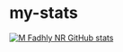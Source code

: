 # my-stats

[![M Fadhly NR GitHub stats](https://github-readme-stats.vercel.app/api?username=maslow123)](https://github.com/maslow123)

